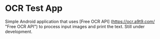# OCR Test App
Simple Android application that uses [Free OCR API] (https://ocr.a9t9.com/ "Free OCR API") to process input images and print the text. Still under development.
